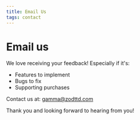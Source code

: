 ```yaml
---
title: Email Us
tags: contact
---
```


# Email us

We love receiving your feedback! Especially if it's:

- Features to implement
- Bugs to fix
- Supporting purchases

Contact us at: [gamma@zodttd.com](mailto:gamma@zodttd.com)


Thank you and looking forward to hearing from you!